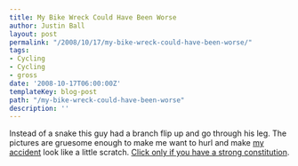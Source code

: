 ```yaml
---
title: My Bike Wreck Could Have Been Worse
author: Justin Ball
layout: post
permalink: "/2008/10/17/my-bike-wreck-could-have-been-worse/"
tags:
- Cycling
- Cycling
- gross
date: '2008-10-17T06:00:00Z'
templateKey: blog-post
path: "/my-bike-wreck-could-have-been-worse"
description: ''
---
```


Instead of a snake this guy had a branch flip up and go through his leg. The pictures are gruesome enough to make me want to hurl and make [my accident][1] look like a little scratch. [Click only if you have a strong constitution][2].

 [1]: http://www.justinball.com/2008/09/08/why-cyclists-shave-their-legs-the-most-disgusting-post-i-will-ever-make/
 [2]: http://www.ride-strong.com/freak-bike-accident-view-with-caution/
